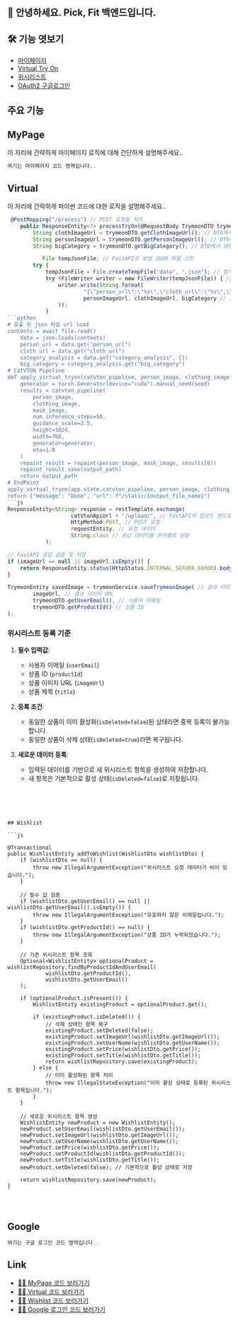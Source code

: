 ## 🙌 안녕하세요. Pick, Fit 백엔드입니다.
## 🛠 기능 엿보기
- [마이페이지](#MyPage)
- [Virtual Try On](#Virtual)
- [위시리스트](#Wishlist)
- [OAuth2 구글로그인](#Google)

## 주요 기능

## MyPage
이 자리에 간략하게 마이페이지 로직에 대해 간단하게 설명해주세요..
```js
여기는 마이페이지 코드 영역입니다..
```











## Virtual
이 자리에 간략하게 파이썬 코드에 대한 로직을 설명해주세요..
```js
 @PostMapping("/process") // POST 요청을 처리
    public ResponseEntity<?> processTryOn(@RequestBody TrymeonDTO trymeonDTO) {
        String clothImageUrl = trymeonDTO.getClothImageUrl(); // DTO에서 옷 이미지 URL을 추출
        String personImageUrl = trymeonDTO.getPersonImageUrl(); // DTO에서 모델 이미지 URL을 추출
        String bigCategory = trymeonDTO.getBigCategory(); // DTO에서 대분류 카테고리를 추출

           File tempJsonFile; // FastAPI로 보낼 JSON 파일 선언
        try {
            tempJsonFile = File.createTempFile("data", ".json"); // 임시 JSON 파일 생성
            try (FileWriter writer = new FileWriter(tempJsonFile)) { // 파일에 데이터를 쓰기 위한 FileWriter 생성
                writer.write(String.format(
                        "{\"person_url\":\"%s\",\"cloth_url\":\"%s\",\"category_analysis\": {\"big_category\": \"%s\"}}",
                        personImageUrl, clothImageUrl, bigCategory // JSON 형식의 데이터 작성
                ));
            }
```python
# 호출 된 json 파일 url load
contents = await file.read()
    data = json.loads(contents)
    person_url = data.get("person_url")
    cloth_url = data.get("cloth_url")
    category_analysis = data.get("category_analysis", {})
    big_category = category_analysis.get("big_category")
# CatVTON Pipeline
def apply_virtual_tryon(catvton_pipeline, person_image, clothing_image, mask_image, output_path):
    generator = torch.Generator(device="cuda").manual_seed(seed)
    results = catvton_pipeline(
        person_image,
        clothing_image,
        mask_image,
        num_inference_steps=50,
        guidance_scale=2.5,
        height=1024,
        width=768,
        generator=generator,
        eta=1.0
    )
    repaint_result = repaint(person_image, mask_image, results[0])
    repaint_result.save(output_path)
    return output_path
# EndPoint
apply_virtual_tryon(app.state.catvton_pipeline, person_image, clothing_image, mask_image, output_path)
return {"message": "Done", "url": f"/static/{output_file_name}"}
```js
ResponseEntity<String> response = restTemplate.exchange(
                    catVtonApiUrl + "/upload/", // FastAPI의 업로드 엔드포인트
                    HttpMethod.POST, // POST 요청
                    requestEntity, // 요청 데이터
                    String.class // 응답 데이터를 문자열로 받음
            );

// FastAPI 응답 검증 및 저장
if (imageUrl == null || imageUrl.isEmpty()) {
    return ResponseEntity.status(HttpStatus.INTERNAL_SERVER_ERROR).body("Invalid response from FastAPI.");
}

TrymeonEntity savedImage = trymeonService.saveTrymeonImage( // 결과 이미지를 데이터베이스에 저장
        imageUrl, // 결과 이미지 URL
        trymeonDTO.getUserEmail(), // 사용자 이메일
        trymeonDTO.getProductId() // 상품 ID
);
```
### 위시리스트 등록 기준
1. **필수 입력값**:
   - 사용자 이메일 (`userEmail`)
   - 상품 ID (`productId`)
   - 상품 이미지 URL (`imageUrl`)
   - 상품 제목 (`title`)

2. **등록 조건**:
   - 동일한 상품이 이미 활성화(`isDeleted=false`)된 상태라면 중복 등록이 불가능합니다.
   - 동일한 상품이 삭제 상태(`isDeleted=true`)라면 복구됩니다.

3. **새로운 데이터 등록**:
   - 입력된 데이터를 기반으로 새 위시리스트 항목을 생성하여 저장합니다.
   - 새 항목은 기본적으로 활성 상태(`isDeleted=false`)로 저장됩니다.

            
```





## Wishlist

```js

@Transactional
public WishlistEntity addToWishlist(WishlistDto wishlistDto) {
    if (wishlistDto == null) {
        throw new IllegalArgumentException("위시리스트 요청 데이터가 비어 있습니다.");
    }

    // 필수 값 검증
    if (wishlistDto.getUserEmail() == null || wishlistDto.getUserEmail().isEmpty()) {
        throw new IllegalArgumentException("유효하지 않은 이메일입니다.");
    }
    if (wishlistDto.getProductId() == null) {
        throw new IllegalArgumentException("상품 ID가 누락되었습니다.");
    }

    // 기존 위시리스트 항목 조회
    Optional<WishlistEntity> optionalProduct = wishlistRepository.findByProductIdAndUserEmail(
            wishlistDto.getProductId(),
            wishlistDto.getUserEmail()
    );

    if (optionalProduct.isPresent()) {
        WishlistEntity existingProduct = optionalProduct.get();

        if (existingProduct.isDeleted()) {
            // 삭제 상태인 항목 복구
            existingProduct.setDeleted(false);
            existingProduct.setImageUrl(wishlistDto.getImageUrl());
            existingProduct.setUserName(wishlistDto.getUserName());
            existingProduct.setPrice(wishlistDto.getPrice());
            existingProduct.setTitle(wishlistDto.getTitle());
            return wishlistRepository.save(existingProduct);
        } else {
            // 이미 활성화된 항목 처리
            throw new IllegalStateException("이미 활성 상태로 등록된 위시리스트 항목입니다.");
        }
    }

    // 새로운 위시리스트 항목 생성
    WishlistEntity newProduct = new WishlistEntity();
    newProduct.setUserEmail(wishlistDto.getUserEmail());
    newProduct.setImageUrl(wishlistDto.getImageUrl());
    newProduct.setUserName(wishlistDto.getUserName());
    newProduct.setPrice(wishlistDto.getPrice());
    newProduct.setProductId(wishlistDto.getProductId());
    newProduct.setTitle(wishlistDto.getTitle());
    newProduct.setDeleted(false); // 기본적으로 활성 상태로 저장

    return wishlistRepository.save(newProduct);
}




```









## Google
```js
여기는 구글 로그인 코드 영역입니다..
```

## Link   
- [🙋‍♂️ MyPage 코드 보러가기](https://github.com/Pick-Fit/Back-end/blob/main/PickFit/src/main/java/com/pickfit/pickfit/oauth2/model/controller/UserController.java)
- [🙋‍♂️ Virtual 코드 보러가기](https://github.com/Pick-Fit/Back-end/tree/main/PickFit/src/main/java/com/pickfit/pickfit/trymeon)  
- [🙋‍♂️ Wishlist 코드 보러가기](https://github.com/Pick-Fit/Back-end/tree/main/PickFit/src/main/java/com/pickfit/pickfit/wishlist)
- [🙋‍♂️ Google 로그인 코드 보러가기](https://github.com/Pick-Fit/Back-end/tree/main/PickFit/src/main/java/com/pickfit/pickfit/oauth2)

